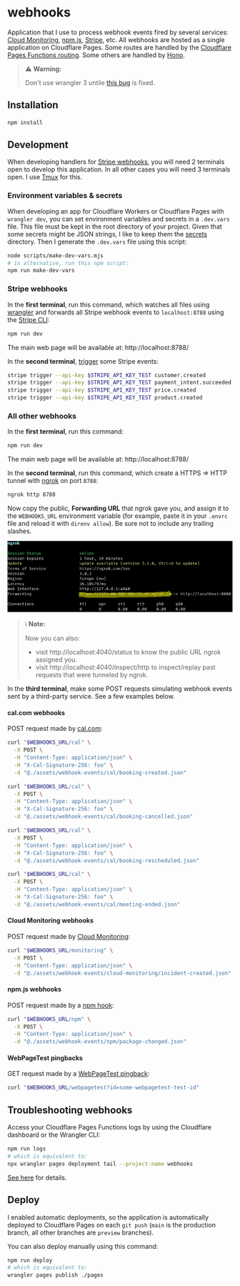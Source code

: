 # webhooks

Application that I use to process webhook events fired by several services: [Cloud Monitoring](https://cloud.google.com/monitoring/support/notification-options#webhooks), [npm.js](https://docs.npmjs.com/cli/v7/commands/npm-hook), [Stripe](https://stripe.com/docs/webhooks), etc. All webhooks are hosted as a single application on Cloudflare Pages. Some routes are handled by the [Cloudflare Pages Functions routing](https://developers.cloudflare.com/pages/platform/functions/routing/). Some others are handled by [Hono](https://hono.dev/).

> :warning: **Warning:**
>
> Don't use wrangler 3 untile [this bug](https://github.com/cloudflare/workers-sdk/issues/3262) is fixed.

## Installation

```sh
npm install
```

## Development

When developing handlers for [Stripe webhooks](https://stripe.com/docs/webhooks), you will need 2 terminals open to develop this application. In all other cases you will need 3 terminals open. I use [Tmux](https://github.com/tmux/tmux/wiki) for this.

### Environment variables & secrets

When developing an app for Cloudflare Workers or Cloudflare Pages with `wrangler dev`, you can set environment variables and secrets in a `.dev.vars` file. This file must be kept in the root directory of your project. Given that some secrets might be JSON strings, I like to keep them the [secrets](./secrets/README.md) directory. Then I generate the `.dev.vars` file using this script:

```sh
node scripts/make-dev-vars.mjs
# in alternative, run this npm script:
npm run make-dev-vars
```

### Stripe webhooks

In the **first terminal**, run this command, which watches all files using [wrangler](https://github.com/cloudflare/workers-sdk) and forwards all Stripe webhook events to `localhost:8788` using the [Stripe CLI](https://github.com/stripe/stripe-cli):

```sh
npm run dev
```

The main web page will be available at: http://localhost:8788/

In the **second terminal**, [trigger](https://stripe.com/docs/cli/trigger) some Stripe events:

```sh
stripe trigger --api-key $STRIPE_API_KEY_TEST customer.created
stripe trigger --api-key $STRIPE_API_KEY_TEST payment_intent.succeeded
stripe trigger --api-key $STRIPE_API_KEY_TEST price.created
stripe trigger --api-key $STRIPE_API_KEY_TEST product.created
```

### All other webhooks

In the **first terminal**, run this command:

```sh
npm run dev
```

The main web page will be available at: http://localhost:8788/

In the **second terminal**, run this command, which create a HTTPS => HTTP tunnel with [ngrok](https://ngrok.com/) on port `8788`:

```sh
ngrok http 8788
```

Now copy the public, **Forwarding URL** that ngrok gave you, and assign it to the `WEBHOOKS_URL` environment variable (for example, paste it in your `.envrc` file and reload it with `direnv allow`). Be sure not to include any trailing slashes.

![http-tunnel-with-ngrok](./assets/images/http-tunnel-with-ngrok.png)

> :information_source: **Note:**
>
> Now you can also:
> - visit http://localhost:4040/status to know the public URL ngrok assigned you.
> - visit http://localhost:4040/inspect/http to inspect/replay past requests that were tunneled by ngrok.

In the **third terminal**, make some POST requests simulating webhook events sent by a third-party service. See a few examples below.

#### cal.com webhooks

POST request made by [cal.com](https://cal.com/docs/core-features/webhooks):

```sh
curl "$WEBHOOKS_URL/cal" \
  -X POST \
  -H "Content-Type: application/json" \
  -H "X-Cal-Signature-256: foo" \
  -d "@./assets/webhook-events/cal/booking-created.json"
```

```sh
curl "$WEBHOOKS_URL/cal" \
  -X POST \
  -H "Content-Type: application/json" \
  -H "X-Cal-Signature-256: foo" \
  -d "@./assets/webhook-events/cal/booking-cancelled.json"
```

```sh
curl "$WEBHOOKS_URL/cal" \
  -X POST \
  -H "Content-Type: application/json" \
  -H "X-Cal-Signature-256: foo" \
  -d "@./assets/webhook-events/cal/booking-rescheduled.json"
```

```sh
curl "$WEBHOOKS_URL/cal" \
  -X POST \
  -H "Content-Type: application/json" \
  -H "X-Cal-Signature-256: foo" \
  -d "@./assets/webhook-events/cal/meeting-ended.json"
```

#### Cloud Monitoring webhooks

POST request made by [Cloud Monitoring](https://cloud.google.com/monitoring/support/notification-options#webhooks):

```sh
curl "$WEBHOOKS_URL/monitoring" \
  -X POST \
  -H "Content-Type: application/json" \
  -d "@./assets/webhook-events/cloud-monitoring/incident-created.json"
```

#### npm.js webhooks

POST request made by a [npm hook](https://docs.npmjs.com/cli/v9/commands/npm-hook):

```sh
curl "$WEBHOOKS_URL/npm" \
  -X POST \
  -H "Content-Type: application/json" \
  -d "@./assets/webhook-events/npm/package-changed.json"
```

#### WebPageTest pingbacks

GET request made by a [WebPageTest pingback](https://docs.webpagetest.org/integrations/):

```sh
curl "$WEBHOOKS_URL/webpagetest?id=some-webpagetest-test-id"
```

## Troubleshooting webhooks

Access your Cloudflare Pages Functions logs by using the Cloudflare dashboard or the Wrangler CLI:

```sh
npm run logs
# which is equivalent to:
npx wrangler pages deployment tail --project-name webhooks
```

[See here](https://developers.cloudflare.com/pages/platform/functions/debugging-and-logging/) for details.

## Deploy

I enabled automatic deployments, so the application is automatically deployed to Cloudflare Pages on each `git push` (`main` is the production branch, all other branches are `preview` branches).

You can also deploy manually using this command:

```sh
npm run deploy
# which is equivalent to:
wrangler pages publish ./pages
```
